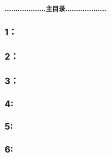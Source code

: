 ...................主目录...................
--------------------------------------------
# 1：
# 2：
# 3：
# 4:
# 5:
# 6:
